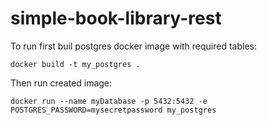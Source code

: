 # simple-book-library-rest

To run first buil postgres docker image with required tables:

```shell
docker build -t my_postgres .
```

Then run created image:

```shell
docker run --name myDatabase -p 5432:5432 -e POSTGRES_PASSWORD=mysecretpassword my_postgres
```
